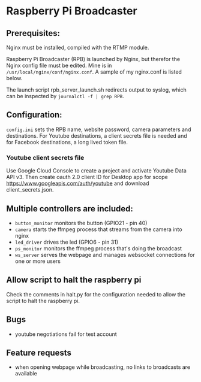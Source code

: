 # Raspberry Pi Broadcaster

## Prerequisites:

Nginx must be installed, compiled with the RTMP module. 

Raspberry Pi Broadcaster (RPB) is launched by Nginx, but therefor the Nginx config file must be edited. Mine is in `/usr/local/nginx/conf/nginx.conf`. A sample of my nginx.conf is listed below.

The launch script rpb_server_launch.sh redirects output to syslog, which can be inspected by `journalctl -f | grep RPB`.


## Configuration:

`config.ini` sets the RPB name, website password, camera parameters and destinations. For Youtube destinations, a client secrets file is needed and for Facebook destinations, a long lived token file.

### Youtube client secrets file

Use Google Cloud Console to create a project and activate Youtube Data API v3. Then create oauth 2.0 client ID for Desktop app for scope https://www.googleapis.com/auth/youtube and download client_secrets.json.

## Multiple controllers are included:

- `button_monitor` monitors the button (GPIO21 - pin 40)
- `camera` starts the ffmpeg process that streams from the camera into nginx
- `led_driver` drives the led (GPIO6 - pin 31)
- `ps_monitor` monitors the ffmpeg process that's doing the broadcast
- `ws_server` serves the webpage and manages websocket connections for one or more users

## Allow script to halt the raspberry pi

Check the comments in halt.py for the configuration needed to allow the script to halt the raspberry pi.

## Bugs

- youtube negotiations fail for test account

## Feature requests

- when opening webpage while broadcasting, no links to broadcasts are available
